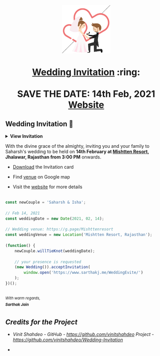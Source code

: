 
<p align="center"><a href="https://www.sarthakj.me/WeddingEvite/"><img src="./assets/wedding.gif" width="150px" height="150px"/></a></p>
<h1 align="center"><a href="https://saharshisha.netlify.app/assets/SI.pdf">Wedding Invitation</a> :ring: <br> <br> SAVE THE DATE: 14th Feb, 2021 <br> <a href="https://saharshisha.netlify.app/">Website</a></h1>



## Wedding Invitation :ring:

<details>
  <summary><strong>View Invitation</strong></summary>
  <a href="./assets/img/InviteMain.png"><img src="./assets/img/" /></a>
</details>

With the divine grace of the almighty, inviting you and your family to Saharsh's wedding to be held on **14th February at [Mishtten Resort](https://g.page/Mishttenresort),  Jhalawar, Rajasthan from 3:00 PM** onwards.

- [Download](https://saharshisha.netlify.app/assets/SI.pdf) the Invitation card

- Find [venue](https://g.page/Mishttenresort) on Google map

- Visit the [website](https://saharshisha.netlify.app) for more details


```js

const newCouple = 'Saharsh & Isha';

// Feb 14, 2021
const weddingDate = new Date(2021, 02, 14);

// Wedding venue: https://g.page/Mishttenresort
const weddingVenue = new Location('Mishtten Resort, Rajasthan');

(function() {
    newCouple.willTieKnot(weddingDate);

    // your presence is requested
    (new Wedding()).acceptInvitation(
        window.open('https://www.sarthakj.me/WeddingEvite/')
    );
})();


```

<br><sup><i>With warm regards,<br>
**Sarthak Jain**<i></sup><br>

## Credits for the Project 

* Vinit Shahdeo - GitHub - https://github.com/vinitshahdeo  Project - https://github.com/vinitshahdeo/Wedding-Invitation

* 